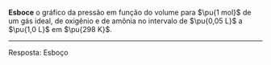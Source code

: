 **Esboce** o gráfico da pressão em função do volume para $\pu{1 mol}$ de um gás ideal, de oxigênio e de amônia no intervalo de $\pu{0,05 L}$ a $\pu{1,0 L}$ em $\pu{298 K}$.

---
Resposta: Esboço
